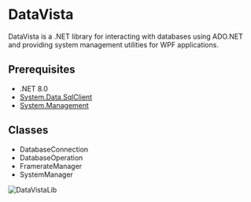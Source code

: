 # DataVista

DataVista is a .NET library for interacting with databases using ADO.NET and providing system management utilities for WPF applications.

## Prerequisites

- .NET 8.0
- [System.Data.SqlClient](https://www.nuget.org/packages/System.Data.SqlClient/)
- [System.Management](https://www.nuget.org/packages/System.Management/)

## Classes
  - DatabaseConnection
  - DatabaseOperation
  - FramerateManager
  - SystemManager

![DataVistaLib](https://github.com/ag-86/DataVista/assets/105457539/3aab4f61-970d-464f-b588-706cc795622b)
